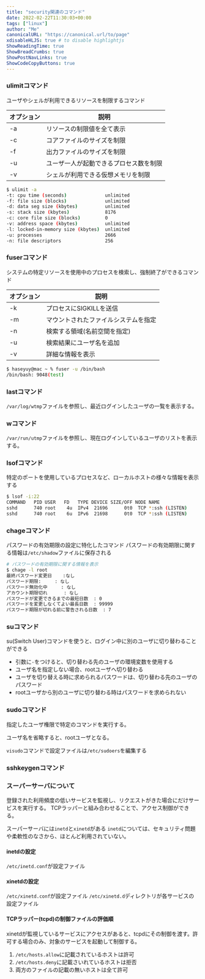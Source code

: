 ```yaml
---
title: "security関連のコマンド"
date: 2022-02-22T11:30:03+00:00
tags: ["linux"] 
author: "Me"
canonicalURL: "https://canonical.url/to/page"
xdisableHLJS: true # to disable highlightjs
ShowReadingTime: true
ShowBreadCrumbs: true
ShowPostNavLinks: true
ShowCodeCopyButtons: true
---
```


### ulimitコマンド

ユーザやシェルが利用できるリソースを制限するコマンド

|オプション|説明|
|-|-|
|-a|リソースの制限値を全て表示|
|-c|コアファイルのサイズを制限|
|-f|出力ファイルのサイズを制限|
|-u|ユーザ一人が起動できるプロセス数を制限|
|-v|シェルが利用できる仮想メモリを制限|

```bash
$ ulimit -a
-t: cpu time (seconds)              unlimited
-f: file size (blocks)              unlimited
-d: data seg size (kbytes)          unlimited
-s: stack size (kbytes)             8176
-c: core file size (blocks)         0
-v: address space (kbytes)          unlimited
-l: locked-in-memory size (kbytes)  unlimited
-u: processes                       2666
-n: file descriptors                256
```

### fuserコマンド

システムの特定リソースを使用中のプロセスを検索し、強制終了ができるコマンド

|オプション|説明|
|-|-|
|-k|プロセスにSIGKILLを送信|
|-m|マウントされたファイルシステムを指定|
|-n|検索する領域(名前空間を指定)|
|-u|検索結果にユーザ名を追加|
|-v|詳細な情報を表示|

```bash
$ haseyuy@mac ~ % fuser -u /bin/bash
/bin/bash: 9048(test)
```

### lastコマンド

`/var/log/wtmp`ファイルを参照し、最近ログインしたユーザの一覧を表示する。

### wコマンド

`/var/run/utmp`ファイルを参照し、現在ログインしているユーザのリストを表示する。

### lsofコマンド

特定のポートを使用しているプロセスなど、ローカルホストの様々な情報を表示する

```bash
$ lsof -i:22
COMMAND   PID USER   FD   TYPE DEVICE SIZE/OFF NODE NAME
sshd      740 root    4u  IPv4  21696      0t0  TCP *:ssh (LISTEN)
sshd      740 root    6u  IPv6  21698      0t0  TCP *:ssh (LISTEN)
```

### chageコマンド

パスワードの有効期限の設定に特化したコマンド
パスワードの有効期限に関する情報は`/etc/shadow`ファイルに保存される

```bash
# パスワードの有効期限に関する情報を表示
$ chage -l root
最終パスワード変更日    :なし
パスワード期限:     : なし
パスワード無効化中     : なし
アカウント期限切れ      : なし
パスワードが変更できるまでの最短日数  : 0
パスワードを変更しなくてよい最長日数  : 99999
パスワード期限が切れる前に警告される日数  : 7
```

### suコマンド

su(Switch User)コマンドを使うと、ログイン中に別のユーザに切り替わることができる

- 引数に`-`をつけると、切り替わる先のユーザの環境変数を使用する
- ユーザ名を指定しない場合、rootユーザへ切り替わる
- ユーザを切り替える時に求められるパスワードは、切り替わる先のユーザのパスワード
- rootユーザから別のユーザに切り替わる時はパスワードを求められない

### sudoコマンド

指定したユーザ権限で特定のコマンドを実行する。

ユーザ名を省略すると、rootユーザとなる。

`visudo`コマンドで設定ファイルは`/etc/sudoers`を編集する

### sshkeygenコマンド

### スーパーサーバについて

登録された利用頻度の低いサービスを監視し、リクエストがきた場合にだけサービスを実行する。
TCPラッパーと組み合わせることで、アクセス制御ができる。

スーパーサーバには`inetd`と`xinetd`がある
`inetd`については、セキュリティ問題や柔軟性のなさから、ほとんど利用されていない。

#### inetdの設定

`/etc/inetd.conf`が設定ファイル

#### xinetdの設定

`/etc/xinetd.conf`が設定ファイル
`/etc/xinetd.d`ディレクトリが各サービスの設定ファイル

#### TCPラッパー(tcpd)の制御ファイルの評価順

xinetdが監視しているサービスにアクセスがあると、tcpdにその制御を渡す。許可する場合のみ、対象のサービスを起動して制御する。

1. `/etc/hosts.allow`に記載されているホストは許可
2. `/etc/hosts.deny`に記載さいれているホストは拒否
3. 両方のファイルの記載の無いホストは全て許可
